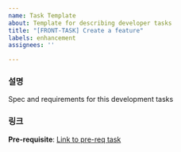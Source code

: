 ```yaml
---
name: Task Template
about: Template for describing developer tasks
title: "[FRONT-TASK] Create a feature"
labels: enhancement
assignees: ''

---
```


### 설명

Spec and requirements for this development tasks

### 링크

**Pre-requisite**: [Link to pre-req task](https://github.com/sikkzz/portfolio)
